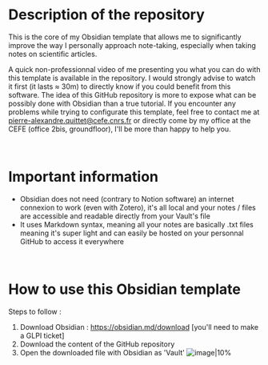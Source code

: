 # Description of the repository
This is the core of my Obsidian template that allows me to significantly improve the way I personally approach note-taking, especially when taking notes on scientific articles.   

A quick non-professionnal video of me presenting you what you can do with this template is available in the repository. I would strongly advise to watch it first (it lasts $\approx$ 30m) to directly know if you could benefit from this software. The idea of this GitHub repository is more to expose what can be possibly done with Obsidian than a true tutorial. If you encounter any problems while trying to configurate this template, feel free to contact me at pierre-alexandre.quittet@cefe.cnrs.fr or directly come by my office at the CEFE (office 2bis, groundfloor), I'll be more than happy to help you.

<br>

# Important information
* Obsidian does not need (contrary to Notion software) an internet connexion to work (even with Zotero), it's all local and your notes / files are accessible and readable directly from your Vault's file
* It uses Markdown syntax, meaning all your notes are basically .txt files meaning it's super light and can easily be hosted on your personnal GitHub to access it everywhere

<br>

# How to use this Obsidian template
Steps to follow :
1. Download Obsidian : https://obsidian.md/download [you'll need to make a GLPI ticket]
2. Download the content of the GitHub repository
3. Open the downloaded file with Obsidian as 'Vault'
![image|10%](https://github.com/user-attachments/assets/ea21fed0-86c4-4759-beb5-3760d42377ff)

